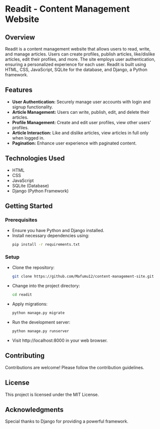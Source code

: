 # Readit - Content Management Website

## Overview

Readit is a content management website that allows users to read, write, and manage articles. Users can create profiles, publish articles, like/dislike articles, edit their profiles, and more. The site employs user authentication, ensuring a personalized experience for each user. Readit is built using HTML, CSS, JavaScript, SQLite for the database, and Django, a Python framework.

## Features

- **User Authentication:** Securely manage user accounts with login and signup functionality.
- **Article Management:** Users can write, publish, edit, and delete their articles.
- **Profile Management:** Create and edit user profiles, view other users' profiles.
- **Article Interaction:** Like and dislike articles, view articles in full only when logged in.
- **Pagination:** Enhance user experience with paginated content.

## Technologies Used

- HTML
- CSS
- JavaScript
- SQLite (Database)
- Django (Python Framework)

## Getting Started

### Prerequisites

- Ensure you have Python and Django installed.
- Install necessary dependencies using:
  ```bash
  pip install -r requirements.txt

### Setup
- Clone the repository:
  ```bash
  git clone https://github.com/Mafumu12/content-management-site.git

  
- Change into the project directory:
   ```bash
  cd readit

- Apply migrations:
   ```bash
  python manage.py migrate

- Run the development server:
   ```bash
  python manage.py runserver

- Visit http://localhost:8000 in your web browser.

## Contributing
Contributions are welcome! Please follow the contribution guidelines.

## License
This project is licensed under the MIT License.

## Acknowledgments
Special thanks to Django for providing a powerful framework.
 
